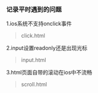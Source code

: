### 记录平时遇到的问题

1.ios系统不支持onclick事件 
> click.html

2.input设置readonly还是出现光标 
> input.html

3.html页面自带的滚动在ios中不流畅 
> scroll.html
